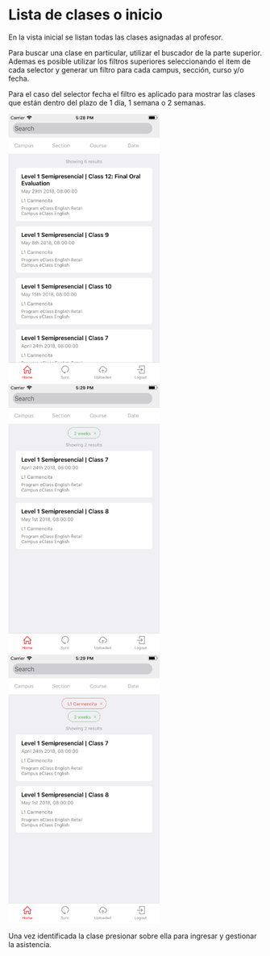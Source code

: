 # Lista de clases o inicio

En la vista inicial se listan todas las clases asignadas al profesor.

Para buscar una clase en particular, utilizar el buscador de la parte superior. 
Ademas es posible utilizar los filtros superiores seleccionando el item de cada selector y generar un filtro 
para cada campus, sección, curso y/o fecha. 

Para el caso del selector fecha el filtro es aplicado para mostrar las clases que están dentro del plazo de 1 día, 1 semana o 2 semanas.

<img src="img/screens/home-00.png" width="300"/>
<img src="img/screens/home-01.png" width="300"/>
<img src="img/screens/home-02.png" width="300"/>

Una vez identificada la clase presionar sobre ella para ingresar y gestionar la asistencia.